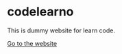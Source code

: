 # codelearno
This is dummy website for learn code.

[Go to the website](https://mrvikashkumar.github.io/codelearno/)

